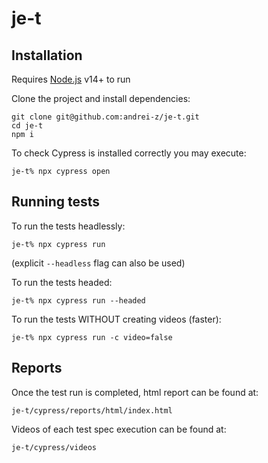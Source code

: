 # je-t

## Installation
Requires [Node.js](https://nodejs.org/) v14+ to run

Clone the project and install dependencies:
```
git clone git@github.com:andrei-z/je-t.git
cd je-t
npm i
```

To check Cypress is installed correctly you may execute:
```
je-t% npx cypress open
```

## Running tests
To run the tests headlessly:
```
je-t% npx cypress run
```
(explicit `--headless` flag can also be used)

To run the tests headed:
```
je-t% npx cypress run --headed
```

To run the tests WITHOUT creating videos (faster):
```
je-t% npx cypress run -c video=false
```

## Reports
Once the test run is completed, html report can be found at:
```
je-t/cypress/reports/html/index.html
```

Videos of each test spec execution can be found at:
```
je-t/cypress/videos
```
